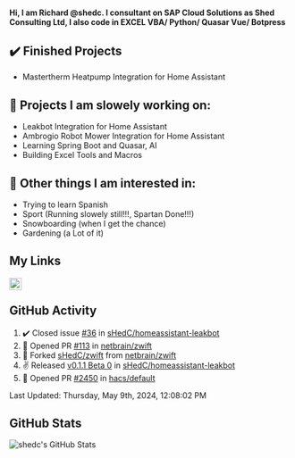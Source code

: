 #### Hi, I am Richard @shedc. I consultant on SAP Cloud Solutions as Shed Consulting Ltd, I also code in EXCEL VBA/ Python/ Quasar Vue/ Botpress

## ✔️ Finished Projects
- Mastertherm Heatpump Integration for Home Assistant

## 👋 Projects I am slowely working on:
- Leakbot Integration for Home Assistant
- Ambrogio Robot Mower Integration for Home Assistant
- Learning Spring Boot and Quasar, AI
- Building Excel Tools and Macros

## 👀 Other things I am interested in:
- Trying to learn Spanish
- Sport (Running slowely still!!!, Spartan Done!!!)
- Snowboarding (when I get the chance)
- Gardening (a Lot of it)

## My Links
[<img align="left" alt="shedc | LinkedIn" width="22px" src="https://cdn.jsdelivr.net/npm/simple-icons@v3/icons/linkedin.svg" />][linkedin]

<br/>

## GitHub Activity
<!--RECENT_ACTIVITY:start-->
1. ✔️ Closed issue [#36](https://github.com/sHedC/homeassistant-leakbot/issues/36) in [sHedC/homeassistant-leakbot](https://github.com/sHedC/homeassistant-leakbot)
2. 💪 Opened PR [#113](https://github.com/netbrain/zwift/pull/113) in [netbrain/zwift](https://github.com/netbrain/zwift)
3. 🔱 Forked [sHedC/zwift](https://github.com/sHedC/zwift) from [netbrain/zwift](https://github.com/netbrain/zwift)
4. ✌️ Released [v0.1.1 Beta 0](https://github.com/sHedC/homeassistant-leakbot/releases/tag/0.1.1-b0) in [sHedC/homeassistant-leakbot](https://github.com/sHedC/homeassistant-leakbot)
5. 💪 Opened PR [#2450](https://github.com/hacs/default/pull/2450) in [hacs/default](https://github.com/hacs/default)
<!--RECENT_ACTIVITY:end-->
<!--RECENT_ACTIVITY:last_update-->
Last Updated: Thursday, May 9th, 2024, 12:08:02 PM
<!--RECENT_ACTIVITY:last_update_end-->

## GitHub Stats
<img align="left" alt="shedc's GitHub Stats" src="https://github-readme-stats.vercel.app/api?username=shedc&show_icons=true&hide_title=true" />

[linkedin]: https://www.linkedin.com/in/richard-holmes-3314251/
